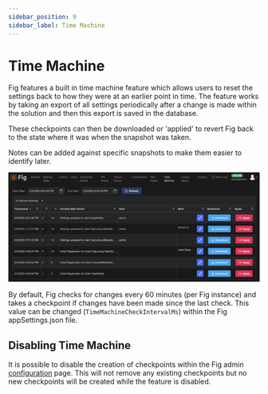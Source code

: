 ```yaml
---
sidebar_position: 9
sidebar_label: Time Machine
---
```


# Time Machine

Fig features a built in time machine feature which allows users to reset the settings back to how they were at an earlier point in time.
The feature works by taking an export of all settings periodically after a change is made within the solution and then this export is saved in the database.

These checkpoints can then be downloaded or 'applied' to revert Fig back to the state where it was when the snapshot was taken.

Notes can be added against specific snapshots to make them easier to identify later.

![Time Machine](./img/time-machine.png)

By default, Fig checks for changes every 60 minutes (per Fig instance) and takes a checkpoint if changes have been made since the last check. This value can be changed (`TimeMachineCheckIntervalMs`) within the Fig appSettings.json file.

## Disabling Time Machine

It is possible to disable the creation of checkpoints within the Fig admin [configuration](./7-configuration.md#enable-time-machine) page. This will not remove any existing checkpoints but no new checkpoints will be created while the feature is disabled.
